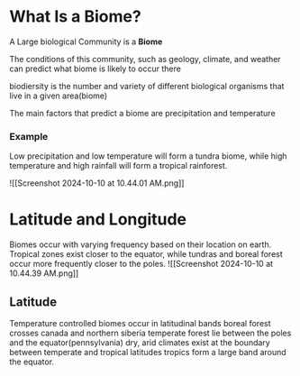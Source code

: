 # What Is a Biome?
A Large biological Community is a **Biome**

The conditions of this community, such as geology, climate, and weather can predict what  biome is likely to occur there

biodiersity is the number and variety of different biological organisms that live in a given area(biome)

The main factors that predict a biome are precipitation and temperature
### Example
Low precipitation and low temperature will form a tundra biome, while high temperature and high rainfall will form a tropical rainforest. 

![[Screenshot 2024-10-10 at 10.44.01 AM.png]]

# Latitude and Longitude
Biomes occur with varying frequency based on their location on earth. Tropical zones exist closer to the equator, while tundras and boreal forest occur more frequently closer to the poles.
![[Screenshot 2024-10-10 at 10.44.39 AM.png]]
## Latitude
Temperature controlled biomes occur in latitudinal bands
boreal forest crosses canada and northern siberia
temperate forest lie between the poles and the equator(pennsylvania)
dry, arid climates exist at the boundary between temperate and tropical latitudes
tropics form a large band around the equator. 


